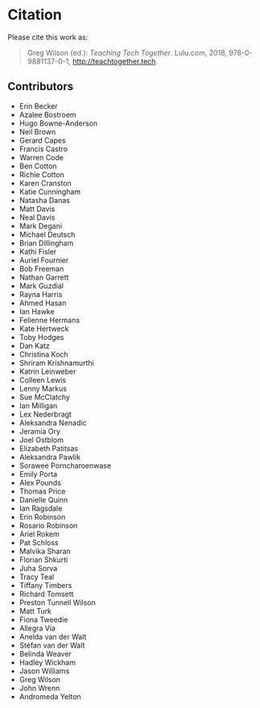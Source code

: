 # Citation

Please cite this work as:

> Greg Wilson (ed.): *Teaching Tech Together*. Lulu.com, 2018,
> 978-0-9881137-0-1, <http://teachtogether.tech>.

## Contributors

-   Erin Becker
-   Azalee Bostroem
-   Hugo Bowne-Anderson
-   Neil Brown
-   Gerard Capes
-   Francis Castro
-   Warren Code
-   Ben Cotton
-   Richie Cotton
-   Karen Cranston
-   Katie Cunningham
-   Natasha Danas
-   Matt Davis
-   Neal Davis
-   Mark Degani
-   Michael Deutsch
-   Brian Dillingham
-   Kathi Fisler
-   Auriel Fournier
-   Bob Freeman
-   Nathan Garrett
-   Mark Guzdial
-   Rayna Harris
-   Ahmed Hasan
-   Ian Hawke
-   Felienne Hermans
-   Kate Hertweck
-   Toby Hodges
-   Dan Katz
-   Christina Koch
-   Shriram Krishnamurthi
-   Katrin Leinweber
-   Colleen Lewis
-   Lenny Markus
-   Sue McClatchy
-   Ian Milligan
-   Lex Nederbragt
-   Aleksandra Nenadic
-   Jeramia Ory
-   Joel Ostblom
-   Elizabeth Patitsas
-   Aleksandra Pawlik
-   Sorawee Porncharoenwase
-   Emily Porta
-   Alex Pounds
-   Thomas Price
-   Danielle Quinn
-   Ian Ragsdale
-   Erin Robinson
-   Rosario Robinson
-   Ariel Rokem
-   Pat Schloss
-   Malvika Sharan
-   Florian Shkurti
-   Juha Sorva
-   Tracy Teal
-   Tiffany Timbers
-   Richard Tomsett
-   Preston Tunnell Wilson
-   Matt Turk
-   Fiona Tweedie
-   Allegra Via
-   Anelda van der Walt
-   Stéfan van der Walt
-   Belinda Weaver
-   Hadley Wickham
-   Jason Williams
-   Greg Wilson
-   John Wrenn
-   Andromeda Yelton
